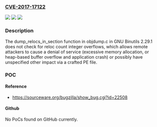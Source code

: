 ### [CVE-2017-17122](https://cve.mitre.org/cgi-bin/cvename.cgi?name=CVE-2017-17122)
![](https://img.shields.io/static/v1?label=Product&message=n%2Fa&color=blue)
![](https://img.shields.io/static/v1?label=Version&message=n%2Fa&color=blue)
![](https://img.shields.io/static/v1?label=Vulnerability&message=n%2Fa&color=brighgreen)

### Description

The dump_relocs_in_section function in objdump.c in GNU Binutils 2.29.1 does not check for reloc count integer overflows, which allows remote attackers to cause a denial of service (excessive memory allocation, or heap-based buffer overflow and application crash) or possibly have unspecified other impact via a crafted PE file.

### POC

#### Reference
- https://sourceware.org/bugzilla/show_bug.cgi?id=22508

#### Github
No PoCs found on GitHub currently.

